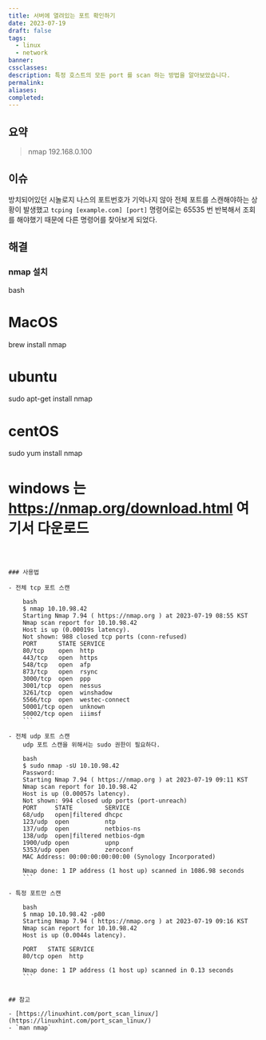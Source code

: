 ```yaml
---
title: 서버에 열려있는 포트 확인하기
date: 2023-07-19
draft: false
tags:
  - linux
  - network
banner: 
cssclasses: 
description: 특정 호스트의 모든 port 를 scan 하는 방법을 알아보았습니다.
permalink: 
aliases: 
completed:
---
```

## 요약

> nmap 192.168.0.100

## 이슈

방치되어있던 시놀로지 나스의 포트번호가 기억나지 않아 전체 포트를 스캔해야하는 상황이 발생했고 `tcping [example.com] [port]` 명령어로는 65535 번 반복해서 조회를 해야했기 때문에 다른 명령어를 찾아보게 되었다.

## 해결

### nmap 설치

bash
# MacOS
brew install nmap

# ubuntu
sudo apt-get install nmap

# centOS
sudo yum install nmap

# windows 는 https://nmap.org/download.html 여기서 다운로드
```

  

### 사용법

- 전체 tcp 포트 스캔
    
    bash
    $ nmap 10.10.98.42
    Starting Nmap 7.94 ( https://nmap.org ) at 2023-07-19 08:55 KST
    Nmap scan report for 10.10.98.42
    Host is up (0.00019s latency).
    Not shown: 988 closed tcp ports (conn-refused)
    PORT      STATE SERVICE
    80/tcp    open  http
    443/tcp   open  https
    548/tcp   open  afp
    873/tcp   open  rsync
    3000/tcp  open  ppp
    3001/tcp  open  nessus
    3261/tcp  open  winshadow
    5566/tcp  open  westec-connect
    50001/tcp open  unknown
    50002/tcp open  iiimsf
    ```
    
- 전체 udp 포트 스캔  
    udp 포트 스캔을 위해서는 sudo 권한이 필요하다.  
    
    bash
    $ sudo nmap -sU 10.10.98.42
    Password:
    Starting Nmap 7.94 ( https://nmap.org ) at 2023-07-19 09:11 KST
    Nmap scan report for 10.10.98.42
    Host is up (0.00057s latency).
    Not shown: 994 closed udp ports (port-unreach)
    PORT     STATE         SERVICE
    68/udp   open|filtered dhcpc
    123/udp  open          ntp
    137/udp  open          netbios-ns
    138/udp  open|filtered netbios-dgm
    1900/udp open          upnp
    5353/udp open          zeroconf
    MAC Address: 00:00:00:00:00:00 (Synology Incorporated)
    
    Nmap done: 1 IP address (1 host up) scanned in 1086.98 seconds
    ```
    
- 특정 포트만 스캔
    
    bash
    $ nmap 10.10.98.42 -p80
    Starting Nmap 7.94 ( https://nmap.org ) at 2023-07-19 09:16 KST
    Nmap scan report for 10.10.98.42
    Host is up (0.0044s latency).
    
    PORT   STATE SERVICE
    80/tcp open  http
    
    Nmap done: 1 IP address (1 host up) scanned in 0.13 seconds
    ```
    

## 참고

- [https://linuxhint.com/port_scan_linux/](https://linuxhint.com/port_scan_linux/)
- `man nmap`
